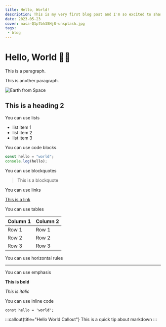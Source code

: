 ---title: Hello, World!description: This is my very first blog post and I'm so excited to share it with you!date: 2023-05-23cover: nasa-Q1p7bh3SHj8-unsplash.jpgtags: - blog---# Hello, World 👋🏻This is a paragraph.This is another paragraph.![Earth from Space](/images/blog/nasa-Q1p7bh3SHj8-unsplash.jpg)## This is a heading 2You can use lists- list item 1- list item 2- list item 3You can use code blocks```jsconst hello = "world";console.log(hello);```You can use blockquotes> This is a blockquoteYou can use links[This is a link](https://www.google.com)You can use tables| Column 1 | Column 2 || -------- | -------- || Row 1    | Row 1    || Row 2    | Row 2    || Row 3    | Row 3    |You can use horizontal rules---You can use emphasis**This is bold**_This is italic_You can use inline code`const hello = 'world';`:::callout{title="Hello World Callout"}This is a quick tip about markdown:::